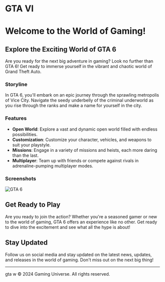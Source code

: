 # GTA VI 
 
# Welcome to the World of Gaming!

## Explore the Exciting World of GTA 6

Are you ready for the next big adventure in gaming? Look no further than GTA 6! Get ready to immerse yourself in the vibrant and chaotic world of Grand Theft Auto.

### Storyline

In GTA 6, you'll embark on an epic journey through the sprawling metropolis of Vice City. Navigate the seedy underbelly of the criminal underworld as you rise through the ranks and make a name for yourself in the city.
 
### Features

- **Open World**: Explore a vast and dynamic open world filled with endless possibilities.
- **Customization**: Customize your character, vehicles, and weapons to suit your playstyle.
- **Missions**: Engage in a variety of missions and heists, each more daring than the last.
- **Multiplayer**: Team up with friends or compete against rivals in adrenaline-pumping multiplayer modes.

### Screenshots

![GTA 6](https://encrypted-tbn0.gstatic.com/images?q=tbn:ANd9GcRyOTYWhkTI02BuHZkE52iu3gdDCMjHLWwABJ4hZ8xtGA&s)

## Get Ready to Play

Are you ready to join the action? Whether you're a seasoned gamer or new to the world of gaming, GTA 6 offers an experience like no other. Get ready to dive into the excitement and see what all the hype is about!

## Stay Updated

Follow us on social media and stay updated on the latest news, updates, and releases in the world of gaming. Don't miss out on the next big thing!

---
 gta w
© 2024 Gaming Universe. All rights reserved. 
